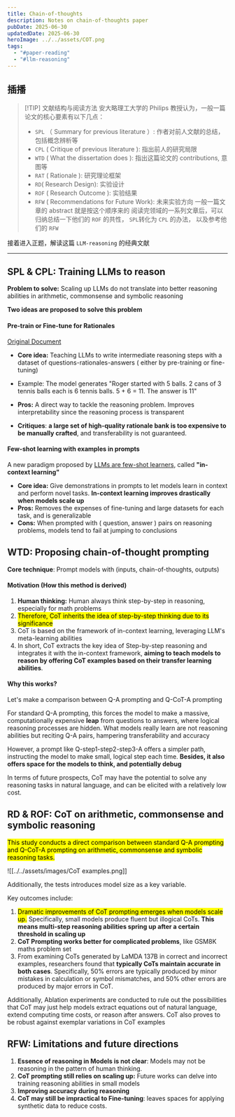 ```yaml
---
title: Chain-of-thoughts
description: Notes on chain-of-thoughts paper
pubDate: 2025-06-30
updatedDate: 2025-06-30
heroImage: ../../assets/COT.png
tags:
  - "#paper-reading"
  - "#llm-reasoning"
---
```

## 插播

>[!TIP] 文献结构与阅读方法
>安大略理工大学的 Philips 教授认为，一般一篇论文的核心要素有以下几点：
>- `SPL` （ Summary for previous literature ）: 作者对前人文献的总结，包括概念辨析等
>- `CPL` ( Critique of previous literature ): 指出前人的研究局限
>- `WTD` ( What the dissertation does ): 指出这篇论文的 contributions, 意图等
>- `RAT` ( Rationale ): 研究理论框架
>- `RD`( Research Design): 实验设计
>- `ROF` ( Research Outcome ): 实验结果
>- `RFW` ( Recommendations for Future Work): 未来实验方向
>一般一篇文章的 abstract 就是按这个顺序来的
>阅读完领域的一系列文章后，可以归纳总结一下他们的 `ROF` 的共性， `SPL`转化为 `CPL` 的办法， 以及参考他们的 `RFW`


接着进入正题，解读这篇 `LLM-reasoning` 的经典文献

---

## SPL & CPL: Training LLMs to reason

**Problem to solve:** Scaling up LLMs do not translate into better reasoning abilities in arithmetic, commonsense and symbolic reasoning

**Two ideas are proposed to solve this problem**
#### Pre-train or Fine-tune for Rationales

[Original Document](https://aclanthology.org/P17-1015/)

- **Core idea:** Teaching LLMs to write intermediate reasoning steps with a dataset of questions-rationales-answers ( either by pre-training or fine-tuning)
- Example: The model generates "Roger started with 5 balls. 2 cans of 3 tennis balls each is 6 tennis balls. 5 + 6 = 11. The answer is 11"

- **Pros:** A direct way to tackle the reasoning problem. Improves interpretability since the reasoning process is transparent
- **Critiques**: **a large set of high-quality rationale bank is too expensive to be manually crafted**, and transferability is not guaranteed.

#### Few-shot learning with examples in prompts

A new paradigm proposed by [LLMs are few-shot learners](https://arxiv.org/abs/2005.14165), called **"in-context learning"**

- **Core idea:** Give demonstrations in prompts to let models learn in context and perform novel tasks. **In-context learning improves drastically when models scale up**
- **Pros:** Removes the expenses of fine-tuning and large datasets for each task, and is generalizable
- **Cons:** When prompted with ( question, answer ) pairs on reasoning problems, models tend to fail at jumping to conclusions

## WTD: Proposing chain-of-thought prompting

**Core technique**: Prompt models with (inputs, chain-of-thoughts, outputs)

#### Motivation (How this method is derived)
1. **Human thinking:** Human always think step-by-step in reasoning, especially for math problems
2. <mark> Therefore, CoT inherits the idea of step-by-step thinking due to its significance </mark> 
3. CoT is based on the framework of in-context learning, leveraging LLM's meta-learning abilities
4. In short, CoT extracts the key idea of Step-by-step reasoning and integrates it with the in-context framework, **aiming to teach models to reason by offering CoT examples based on their transfer learning abilities**.

#### Why this works?
Let's make a comparison between Q-A prompting and Q-CoT-A prompting

For standard Q-A prompting, this forces the model to make a massive, computationally expensive **leap** from questions to answers, where logical reasoning processes are hidden. What models really learn are not reasoning abilities but reciting Q-A pairs, hampering transferability and accuracy

However, a prompt like Q-step1-step2-step3-A offers a simpler path, instructing the model to make small, logical step each time. **Besides, it also offers space for the models to think, and potentially debug**

In terms of future prospects, CoT may have the potential to solve any reasoning tasks in natural language, and can be elicited with a relatively low cost.

## RD & ROF: CoT on arithmetic, commonsense and symbolic reasoning

<mark> This study conducts a direct comparison between standard Q-A prompting and Q-CoT-A prompting on arithmetic, commonsense and symbolic reasoning tasks. </mark>

![[../../assets/images/CoT examples.png]]

Additionally, the tests introduces model size as a key variable.

Key outcomes include:

1. <mark>Dramatic improvements of CoT prompting emerges when models scale up.</mark> Specifically, small models produce fluent but illogical CoTs. **This means multi-step reasoning abilities spring up after a certain threshold in scaling up**
2. **CoT Prompting works better for complicated problems**, like GSM8K maths problem set
3. From examining CoTs generated by LaMDA 137B in correct and incorrect examples, researchers found that **typically CoTs maintain accurate in both cases**. Specifically,  50% errors are typically produced by minor mistakes in calculation or symbol mismatches, and 50% other errors are produced by major errors in CoT.

Additionally, Ablation experiments are conducted to rule out the possibilities that CoT may just help models extract equations out of natural language, extend computing time costs, or reason after answers. CoT also proves to be robust against exemplar variations in CoT examples

## RFW: Limitations and future directions

1. **Essence of reasoning in Models is not clear**: Models may not be reasoning in the pattern of human thinking.
2. **CoT prompting still relies on scaling up:** Future works can delve into training reasoning abilities in small models
3. **Improving accuracy during reasoning**
4. **CoT may still be impractical to Fine-tuning**: leaves spaces for applying synthetic data to reduce costs.



